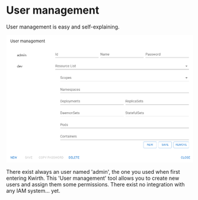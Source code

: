 # User management
User management is easy and self-explaining.

![user managment](./_media/user-managment.png)

There exist always an user named 'admin', the one you used when first entering Kwirth. This 'User management' tool allows you to create new users and assign them some permissions. There exist no integration with any IAM system... yet.
